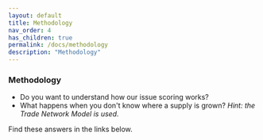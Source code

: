 ```yaml
---
layout: default
title: Methodology
nav_order: 4
has_children: true
permalink: /docs/methodology
description: "Methodology"
---
```

### Methodology
* Do you want to understand how our issue scoring works?
* What happens when you don't know where a supply is grown? 
    *Hint: the Trade Network Model is used.*

Find these answers in the links below. 